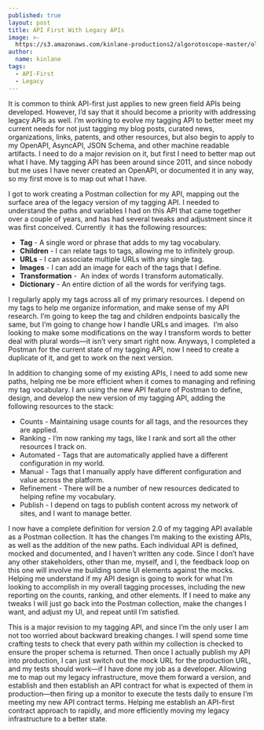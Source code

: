 ```yaml
---
published: true
layout: post
title: API First With Legacy APIs
image: >-
  https://s3.amazonaws.com/kinlane-productions2/algorotoscope-master/old-barn-old-barn-1500-alberto-giacometti.jpg
author:
  name: kinlane
tags:
  - API-First
  - Legacy
---
```

It is common to think API-first just applies to new green field APIs being developed. However, I’d say that it should become a priority with addressing legacy APIs as well. I’m working to evolve my tagging API to better meet my current needs for not just tagging my blog posts, curated news, organizations, links, patents, and other resources, but also begin to apply to my OpenAPI, AsyncAPI, JSON Schema, and other machine readable artifacts. I need to do a major revision on it, but first I need to better map out what I have. My tagging API has been around since 2011, and since nobody but me uses I have never created an OpenAPI, or documented it in any way, so my first move is to map out what I have.  
  
I got to work creating a Postman collection for my API, mapping out the surface area of the legacy version of my tagging API. I needed to understand the paths and variables I had on this API that came together over a couple of years, and has had several tweaks and adjustment since it was first conceived. Currently  it has the following resources:

*   **Tag** - A single word or phrase that adds to my tag vocabulary.
*   **Children** - I can relate tags to tags, allowing me to infinitely group.
*   **URLs** - I can associate multiple URLs with any single tag.
*   **Images** - I can add an image for each of the tags that I define.
*   **Transformation** -  An index of words I transform automatically.
*   **Dictionary** - An entire diction of all the words for verifying tags.

I regularly apply my tags across all of my primary resources. I depend on my tags to help me organize information, and make sense of my API research. I’m going to keep the tag and children endpoints basically the same, but I’m going to change how I handle URLs and images.  I’m also looking to make some modifications on the way I transform words to better deal with plural words—it isn’t very smart right now. Anyways, I completed a Postman for the current state of my tagging API, now I need to create a duplicate of it, and get to work on the next version.  
  
In addition to changing some of my existing APIs, I need to add some new paths, helping me be more efficient when it comes to managing and refining my tag vocabulary. I am using the new API feature of Postman to define, design, and develop the new version of my tagging API, adding the following resources to the stack:

*   Counts - Maintaining usage counts for all tags, and the resources they are applied.
*   Ranking - I’m now ranking my tags, like I rank and sort all the other resources I track on.
*   Automated - Tags that are automatically applied have a different configuration in my world.
*   Manual - Tags that I manually apply have different configuration and value across the platform.
*   Refinement - There will be a number of new resources dedicated to helping refine my vocabulary.
*   Publish - I depend on tags to publish content across my network of sites, and I want to manage better.

I now have a complete definition for version 2.0 of my tagging API available as a Postman collection. It has the changes I’m making to the existing APIs, as well as the addition of the new paths. Each individual API is defined, mocked and documented, and I haven’t written any code. Since I don’t have any other stakeholders, other than me, myself, and I, the feedback loop on this one will involve me building some UI elements against the mocks. Helping me understand if my API design is going to work for what I’m looking to accomplish in my overall tagging processes, including the new reporting on the counts, ranking, and other elements. If I need to make any tweaks I will just go back into the Postman collection, make the changes I want, and adjust my UI, and repeat until I’m satisfied.  
  
This is a major revision to my tagging API, and since I’m the only user I am not too worried about backward breaking changes. I will spend some time crafting tests to check that every path within my collection is checked to ensure the proper schema is returned. Then once I actually publish my API into production, I can just switch out the mock URL for the production URL, and my tests should work—if I have done my job as a developer. Allowing me to map out my legacy infrastructure, move them forward a version, and establish and then establish an API contract for what is expected of them in production—then firing up a monitor to execute the tests daily to ensure I’m meeting my new API contract terms. Helping me establish an API-first contract approach to rapidly, and more efficiently moving my legacy infrastructure to a better state.